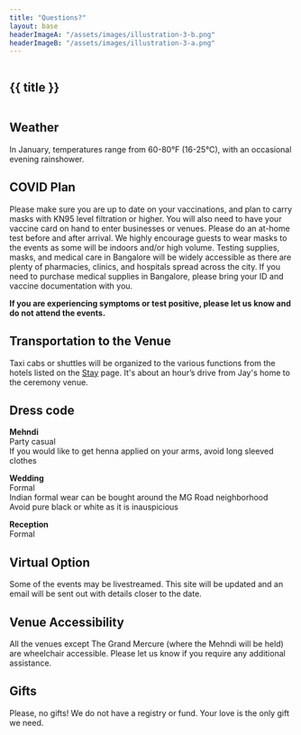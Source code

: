 ```yaml
---
title: "Questions?"
layout: base
headerImageA: "/assets/images/illustration-3-b.png"
headerImageB: "/assets/images/illustration-3-a.png"
---
```


<section class="page__header">
    <figure class="header__image left"><img src="{{ headerImageA }}" alt=""></figure>
    <h1 class="header__title">{{ title }}</h1>
    <figure class="header__image right"><img src="{{ headerImageB }}" alt=""></figure>
</section>
<section class="page__section">
    <article class="page__row">
        <div class="page__column">
            <h2 class="page__title">Weather</h2>
        </div>
        <div class="page__column">
            <p class="page__description">In January, temperatures range from 60-80°F (16-25°C), with an occasional evening rainshower.</p>
        </div>
    </article>
    <article class="page__row">
        <div class="page__column">
            <h2 class="page__title">COVID Plan</h2>
        </div>
        <div class="page__column">
            <p class="page__description">Please make sure you are up to date on your vaccinations, and plan to carry masks with KN95 level filtration or higher. You will also need to have your vaccine card on hand to enter businesses or venues. Please do an at-home test before and after arrival. We highly encourage guests to wear masks to the events as some will be indoors and/or high volume. Testing supplies, masks, and medical care in Bangalore will be widely accessible as there are plenty of pharmacies, clinics, and hospitals spread across the city. If you need to purchase medical supplies in Bangalore, please bring your ID and vaccine documentation with you.</p>
            <p class="page__description"><strong>If you are experiencing symptoms or test positive, please let us know and do not attend the events.</strong></p>
        </div>
    </article>
    <article class="page__row">
        <div class="page__column">
            <h2 class="page__title">Transportation to the Venue</h2>
        </div>
        <div class="page__column">
            <p class="page__description">Taxi cabs or shuttles will be organized to the various functions from the hotels listed on the <a href="/stay">Stay</a> page. It's about an hour’s drive from Jay's home to the ceremony venue.</p>
        </div>
    </article>
    <article class="page__row">
        <div class="page__column">
            <h2 class="page__title">Dress code</h2>
        </div>
        <div class="page__column">
            <p class="page__description">
                <strong>Mehndi</strong><br>
                Party casual<br>
                If you would like to get henna applied on your arms, avoid long sleeved clothes
            </p>
            <p class="page__description">
                <strong>Wedding</strong><br>
                Formal<br>
                Indian formal wear can be bought around the MG Road neighborhood<br>
                Avoid pure black or white as it is inauspicious
            </p>
            <p class="page__description">
                <strong>Reception</strong><br>
                Formal
            </p>
        </div>
    </article>
    <article class="page__row">
        <div class="page__column">
            <h2 class="page__title">Virtual Option</h2>
        </div>
        <div class="page__column">
            <p class="page__description">Some of the events may be livestreamed. This site will be updated and an email will be sent out with details closer to the date.</p>
        </div>
    </article>
    <article class="page__row">
        <div class="page__column">
            <h2 class="page__title">Venue Accessibility</h2>
        </div>
        <div class="page__column">
            <p class="page__description">All the venues except The Grand Mercure (where the Mehndi will be held) are wheelchair accessible. Please let us know if you require any additional assistance.</p>
        </div>
    </article>
     <article class="page__row">
        <div class="page__column">
            <h2 class="page__title">Gifts</h2>
        </div>
        <div class="page__column">
            <p class="page__description">Please, no gifts! We do not have a registry or fund. Your love is the only gift we need.</p>
        </div>
    </article>
</section>
